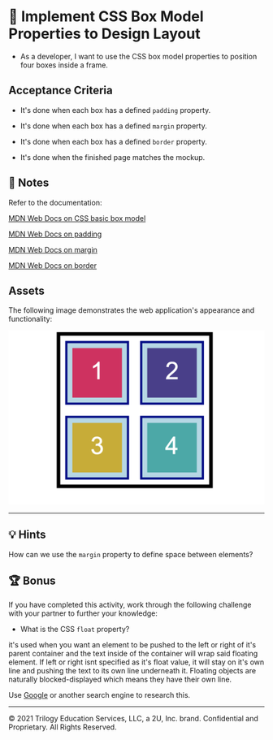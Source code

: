 # 📖 Implement CSS Box Model Properties to Design Layout


* As a developer, I want to use the CSS box model properties to position four boxes inside a frame.

## Acceptance Criteria

<!-- completed -->
* It's done when each box has a defined `padding` property.

<!-- completed -->
* It's done when each box has a defined `margin` property.

<!-- completed -->
* It's done when each box has a defined `border` property.

<!-- completed -->
* It's done when the finished page matches the mockup.

## 📝 Notes

Refer to the documentation: 

[MDN Web Docs on CSS basic box model](https://developer.mozilla.org/en-US/docs/Web/CSS/CSS_Box_Model)

[MDN Web Docs on padding](https://developer.mozilla.org/en-US/docs/Web/CSS/padding)

[MDN Web Docs on margin](https://developer.mozilla.org/en-US/docs/Web/CSS/margin)

[MDN Web Docs on border](https://developer.mozilla.org/en-US/docs/Web/CSS/border)

## Assets

The following image demonstrates the web application's appearance and functionality:

![Four numbered, differently colored boxes appear evenly spaced inside a larger box.](./assets/image-1.png)

---

## 💡 Hints

How can we use the `margin` property to define space between elements?

## 🏆 Bonus

If you have completed this activity, work through the following challenge with your partner to further your knowledge:

* What is the CSS `float` property?

<!-- completed -->
it's used when you want an element to be pushed to the left or right of it's parent container and the text inside of the container will wrap said floating element. If left or right isnt specified as it's float value, it will stay on it's own line and pushing the text to its own line underneath it. Floating objects are naturally blocked-displayed which means they have their own line.

Use [Google](https://www.google.com) or another search engine to research this.

---
© 2021 Trilogy Education Services, LLC, a 2U, Inc. brand. Confidential and Proprietary. All Rights Reserved.
